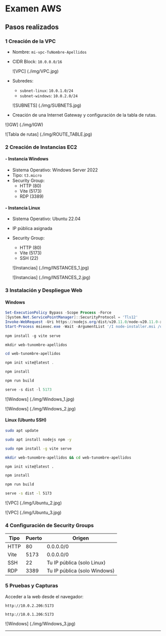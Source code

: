 # Examen AWS

## Pasos realizados

### 1 Creación de la VPC
- Nombre: `mi-vpc-TuNombre-Apellidos`
- CIDR Block: `10.0.0.0/16`

  ![VPC] (./img/VPC.jpg)

- Subredes:
  - `subnet-linux`: `10.0.1.0/24`
  - `subnet-windows`: `10.0.2.0/24`
 
  ![SUBNETS] (./img/SUBNETS.jpg)

- Creación de una Internet Gateway y configuración de la tabla de rutas.

![IGW] (./img/IGW)

![Tabla de rutas] (./img/ROUTE_TABLE.jpg)

### 2 Creación de Instancias EC2
#### - Instancia Windows
- Sistema Operativo: Windows Server 2022
- Tipo: `t3.micro`
- Security Group:
  - HTTP (80)
  - Vite (5173)
  - RDP (3389)

#### - Instancia Linux
- Sistema Operativo: Ubuntu 22.04
- IP pública asignada
- Security Group:
  - HTTP (80)
  - Vite (5173)
  - SSH (22)

  ![Instancias] (./img/INSTANCES_1.jpg)

  ![Instancias] (./img/INSTANCES_2.jpg)

### 3 Instalación y Despliegue Web
#### Windows
```powershell
Set-ExecutionPolicy Bypass -Scope Process -Force 
[System.Net.ServicePointManager]::SecurityProtocol = 'Tls12'
Invoke-WebRequest -Uri https://nodejs.org/dist/v20.11.0/node-v20.11.0-x64.msi -OutFile node-installer.msi 
Start-Process msiexec.exe -Wait -ArgumentList '/I node-installer.msi /quiet'
 
npm install -g vite serve

mkdir web-tunombre-apellidos

cd web-tunombre-apellidos

npm init vite@latest .

npm install

npm run build

serve -s dist -l 5173
```
![Windows] (./img/Windows_1.jpg)

![Windows] (./img/Windows_2.jpg)

#### Linux (Ubuntu SSH)
```bash
sudo apt update

sudo apt install nodejs npm -y

sudo npm install -g vite serve

mkdir web-tunombre-apellidos && cd web-tunombre-apellidos

npm init vite@latest .

npm install

npm run build

serve -s dist -l 5173
```
![VPC] (./img/Ubuntu_2.jpg)

![VPC] (./img/Ubuntu_3.jpg)

### 4 Configuración de Security Groups
| Tipo  | Puerto | Origen |
|-------|--------|--------|
| HTTP  | 80     | 0.0.0.0/0 |
| Vite  | 5173   | 0.0.0.0/0 |
| SSH   | 22     | Tu IP pública (solo Linux) |
| RDP   | 3389   | Tu IP pública (solo Windows) |

### 5 Pruebas y Capturas
Acceder a la web desde el navegador:
```
http://10.0.2.206:5173

http://10.0.1.206:5173
```

![Windows] (./img/Windows_3.jpg)

---


